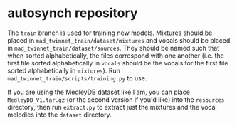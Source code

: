 # autosynch repository

The `train` branch is used for training new models. Mixtures should be placed in `mad_twinnet_train/dataset/mixtures` and vocals should be placed in `mad_twinnet_train/dataset/sources`. They should be named such that when sorted alphabetically, the files correspond with one another (i.e. the first file sorted alphabetically in `vocals` should be the vocals for the first file sorted alphabetically in `mixtures`). Run `mad_twinnet_train/scripts/training.py` to use.

If you are using the MedleyDB dataset like I am, you can place `MedleyDB_V1.tar.gz` (or the second version if you'd like) into the `resources` directory, then run `extract.py` to extract just the mixtures and the vocal melodies into the `dataset` directory.
